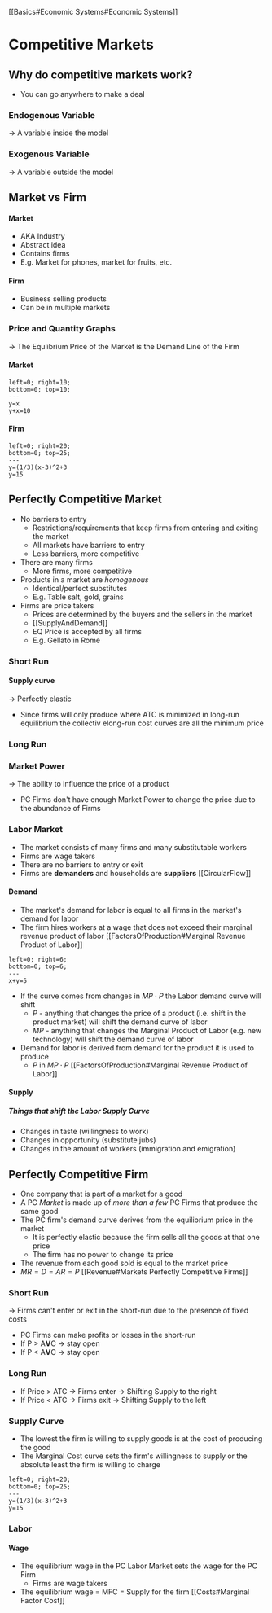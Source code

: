[[Basics#Economic Systems#Economic Systems]]
# Competitive Markets

## Why do competitive markets work?
- You can go anywhere to make a deal

### Endogenous Variable
$\rightarrow$ A variable inside the model

### Exogenous Variable
$\rightarrow$ A variable outside the model

## Market vs Firm
#### Market
- AKA Industry
- Abstract idea
- Contains firms
- E.g. Market for phones, market for fruits, etc.
#### Firm
- Business selling products
- Can be in multiple markets

### Price and Quantity Graphs
$\rightarrow$ The Equlibrium Price of the Market is the Demand Line of the Firm
#### Market
```desmos-graph
left=0; right=10;
bottom=0; top=10;
---
y=x
y+x=10
```
#### Firm
```desmos-graph
left=0; right=20;
bottom=0; top=25;
---
y=(1/3)(x-3)^2+3
y=15
```
## Perfectly Competitive Market
- No barriers to entry
	- Restrictions/requirements that keep firms from entering and exiting the market
	- All markets have barriers to entry
	- Less barriers, more competitive
- There are many firms
	- More firms, more competitive
- Products in a market are *homogenous*
	- Identical/perfect substitutes
	- E.g. Table salt, gold, grains
- Firms are price takers
	- Prices are determined by the buyers and the sellers in the market
	- [[SupplyAndDemand]]
	- EQ Price is accepted by all firms
	- E.g. Gellato in Rome

### Short Run
#### Supply curve
$\rightarrow$ Perfectly elastic
- Since firms will only produce where ATC is minimized in long-run equilibrium the collectiv elong-run cost curves are all the minimum price

### Long Run

### Market Power
$\rightarrow$ The ability to influence the price of a product
- PC Firms don't have enough Market Power to change the price due to the abundance of Firms

### Labor Market
- The market consists of many firms and many substitutable workers
- Firms are wage takers
- There are no barriers to entry or exit
- Firms are **demanders** and households are **suppliers** [[CircularFlow]]
#### Demand
- The market's demand for labor is equal to all firms in the market's demand for labor
- The firm hires workers at a wage that does not exceed their marginal revenue product of labor [[FactorsOfProduction#Marginal Revenue Product of Labor]]
```desmos-graph
left=0; right=6;
bottom=0; top=6;
---
x+y=5
```
- If the curve comes from changes in $MP \cdot P$ the Labor demand curve will shift
	- $P$ - anything that changes the price of a product (i.e. shift in the product market) will shift the demand curve of labor
	- $MP$ - anything that changes the Marginal Product of Labor (e.g. new technology) will shift the demand curve of labor
- Demand for labor is derived from demand for the product it is used to produce
	- $P$ in $MP \cdot P$ [[FactorsOfProduction#Marginal Revenue Product of Labor]]

#### Supply
##### Things that shift the Labor Supply Curve
- Changes in taste (willingness to work)
- Changes in opportunity (substitute jubs)
- Changes in the amount of workers (immigration and emigration)

## Perfectly Competitive Firm
- One company that is part of a market for a good
- A PC *Market* is made up of *more than a few* PC Firms that produce the same good
- The PC firm's demand curve derives from the equilibrium price in the market
	- It is perfectly elastic because the firm sells all the goods at that one price
	- The firm has no power to change its price
- The revenue from each good sold is equal to the market price
- $MR = D = AR = P$ [[Revenue#Markets Perfectly Competitive Firms]]

### Short Run
$\rightarrow$ Firms can't enter or exit in the short-run due to the presence of fixed costs
- PC Firms can make profits or losses in the short-run
- If P > A**V**C $\rightarrow$ stay open
- If P < A**V**C $\rightarrow$ stay open

### Long Run
- If Price > ATC $\rightarrow$ Firms enter $\rightarrow$ Shifting Supply to the right
- If Price < ATC $\rightarrow$ Firms exit $\rightarrow$ Shifting Supply to the left

### Supply Curve
- The lowest the firm is willing to supply goods is at the cost of producing the good
- The Marginal Cost curve sets the firm's willingness to supply or the absolute least the firm is willing to charge
```desmos-graph
left=0; right=20;
bottom=0; top=25;
---
y=(1/3)(x-3)^2+3
y=15
```

### Labor
#### Wage
- The equilibrium wage in the PC Labor Market sets the wage for the PC Firm
	- Firms are wage takers
- The equilibrium wage = MFC = Supply for the firm [[Costs#Marginal Factor Cost]]